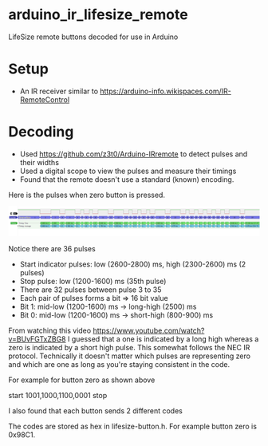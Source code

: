 # arduino_ir_lifesize_remote
LifeSize remote buttons decoded for use in Arduino

# Setup

* An IR receiver similar to https://arduino-info.wikispaces.com/IR-RemoteControl

# Decoding

* Used https://github.com/z3t0/Arduino-IRremote to detect pulses and their widths
* Used a digital scope to view the pulses and measure their timings
* Found that the remote doesn't use a standard (known) encoding.

Here is the pulses when zero button is pressed.

![Zero button pulses](/Button-zero-pulses.PNG?raw=true)

Notice there are 36 pulses

* Start indicator pulses: low (2600-2800) ms, high (2300-2600) ms (2 pulses)
* Stop pulse: low (1200-1600) ms (35th pulse)
* There are 32 pulses between pulse 3 to 35
* Each pair of pulses forms a bit => 16 bit value
* Bit 1: mid-low (1200-1600) ms -> long-high (2500) ms
* Bit 0: mid-low (1200-1600) ms -> short-high (800-900) ms

From watching this video https://www.youtube.com/watch?v=BUvFGTxZBG8 I guessed that a one is indicated by a long high whereas a zero is indicated by a short high pulse. This somewhat follows the NEC IR protocol. Technically it doesn't matter which pulses are representing zero and which are one as long as you're staying consistent in the code.

For example for button zero as shown above

start 1001,1000,1100,0001 stop

I also found that each button sends 2 different codes

The codes are stored as hex in lifesize-button.h. For example button zero is 0x98C1.




